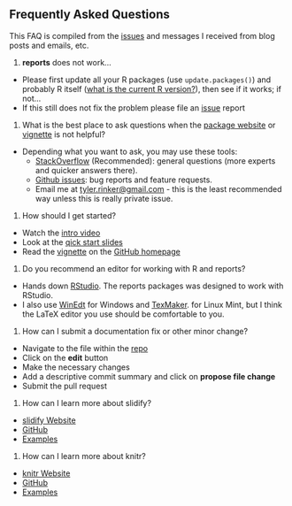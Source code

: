 ## Frequently Asked Questions

This FAQ is compiled from the [issues](https://github.com/trinker/reports/issues) and messages I received from blog posts and emails, etc.

1. **reports** does not work...
  - Please first update all your R packages (use `update.packages()`) and probably R itself ([what is the current R version?](http://cran.r-project.org/)), then see if it works; if not...
  - If this still does not fix the problem please file an [issue](https://github.com/trinker/reports/issues) report
1. What is the best place to ask questions when the [package website](http://trinker.github.io/reports/) or [vignette](https://dl.dropboxusercontent.com/u/61803503/packages/reports_vignette.html) is not helpful?
  - Depending what you want to ask, you may use these tools:
      - [StackOverflow](http://stackoverflow.com/questions/tagged/reports) (Recommended): general questions (more experts and quicker answers there).
      - [Github issues](https://github.com/trinker/reports/issues): bug reports and feature requests.
      - Email me at <a href="mailto:tyler.rinker@gmail.com" target="_blank">tyler.rinker@gmail.com</a> - this is the least recommended way unless this is really private issue.
1. How should I get started?
  - Watch the [intro video](http://www.youtube.com/watch?v=ArHQjQyIS70)
  - Look at the [qick start slides](https://dl.dropboxusercontent.com/u/61803503/Slides/reports/index.html)
  - Read the [vignette](https://dl.dropboxusercontent.com/u/61803503/packages/reports_vignette.html) on the [GitHub homepage](https://github.com/trinker/reports)
1. Do you recommend an editor for working with R and reports?
  - Hands down [RStudio](http://www.rstudio.com/ide/).  The reports packages was designed to work with RStudio.
  - I also use [WinEdt](http://www.winedt.com/) for Windows and [TexMaker](http://www.xm1math.net/texmaker/). for Linux Mint, but I think the LaTeX editor you use should be comfortable to you.
1. How can I submit a documentation fix or other minor change?
  - Navigate to the file within the [repo](https://github.com/trinker/reports)
  - Click on the **edit** button
  - Make the necessary changes
  - Add a descriptive commit summary and click on **propose file change**
  - Submit the pull request
1. How can I learn more about slidify?
  - [slidify Website](http://ramnathv.github.io/slidify/)
  - [GitHub](https://github.com/ramnathv/slidify)
  - [Examples](https://github.com/ramnathv/slidifyexamples)
1. How can I learn more about knitr?
  - [knitr Website](http://yihui.name/knitr/)
  - [GitHub](https://github.com/yihui/knitr)
  - [Examples](http://yihui.name/knitr/demos)
    
